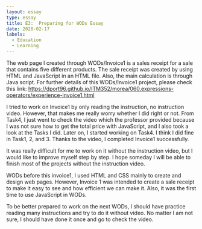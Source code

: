 ```yaml
---
layout: essay
type: essay
title: E3:  Preparing for WODs Essay
date: 2020-02-17
labels:  
  - Education
  - Learning
---
```

  
The web page I created through WODs/Invoice1 is a sales receipt for a sale that contains five different products. The sale receipt was created by using HTML and JavaScript in an HTML file. Also, the main calculation is through Java script. 
For further details of this WODs/Invoice1 project, please check this link: https://dport96.github.io/ITM352/morea/060.expressions-operators/experience-invoice1.html

I tried to work on Invoice1 by only reading the instruction, no instruction video. However, that makes me really worry whether I did right or not. From Task4, I just went to check the video which the professor provided because I was not sure how to get the total price with JavaScript, and I also took a look at the Tasks I did. Later on, I started working on Task4. I think I did fine in Task1, 2, and 3. Thanks to the video, I completed Invoice1 successfully.

It was really difficult for me to work on it without the instruction video, but I would like to improve myself step by step. I hope someday I will be able to finish most of the projects without the instruction video. 

WODs before this invoice1, I used HTML and CSS mainly to create and design web pages. However, Invoice 1 was intended to create a sale receipt to make it easy to see and how efficient we can make it. Also, it was the first time to use JavaScript in WODs. 

To be better prepared to work on the next WODs, I should have practice reading many instructions and try to do it without video. No matter I am not sure, I should have done it once and go to check the video.
